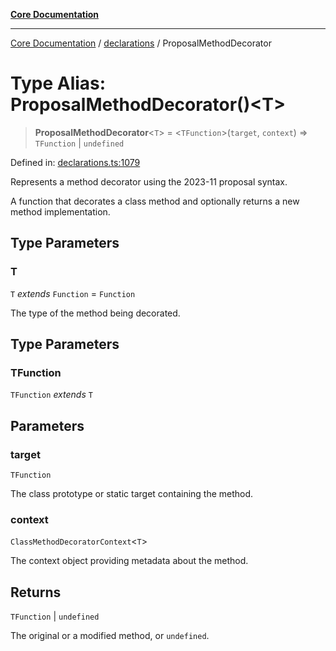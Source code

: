 [**Core Documentation**](../../README.md)

***

[Core Documentation](../../README.md) / [declarations](../README.md) / ProposalMethodDecorator

# Type Alias: ProposalMethodDecorator()\<T\>

> **ProposalMethodDecorator**\<`T`\> = \<`TFunction`\>(`target`, `context`) => `TFunction` \| `undefined`

Defined in: [declarations.ts:1079](https://github.com/stonemjs/core/blob/b1f29857c7f1e529739f22d486494bed3b22d2c6/src/declarations.ts#L1079)

Represents a method decorator using the 2023-11 proposal syntax.

A function that decorates a class method and optionally returns a new method implementation.

## Type Parameters

### T

`T` *extends* `Function` = `Function`

The type of the method being decorated.

## Type Parameters

### TFunction

`TFunction` *extends* `T`

## Parameters

### target

`TFunction`

The class prototype or static target containing the method.

### context

`ClassMethodDecoratorContext`\<`T`\>

The context object providing metadata about the method.

## Returns

`TFunction` \| `undefined`

The original or a modified method, or `undefined`.
